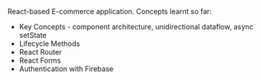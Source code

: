 React-based E-commerce application. Concepts learnt so far: 
  - Key Concepts - component architecture, unidirectional dataflow, async setState
  - Lifecycle Methods 
  - React Router
  - React Forms
  - Authentication with Firebase
